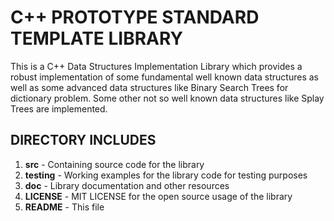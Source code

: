 # C++ PROTOTYPE STANDARD TEMPLATE LIBRARY
This is a C++ Data Structures Implementation Library which provides a robust implementation of some fundamental well known data structures as well as some advanced data structures like Binary Search Trees for dictionary problem. Some other not so well known data structures like Splay Trees are implemented.

## DIRECTORY INCLUDES
1) **src** - Containing source code for the library
2) **testing** - Working examples for the library code for testing purposes
3) **doc** - Library documentation and other resources
4) **LICENSE** - MIT LICENSE for the open source usage of the library
5) **README** - This file

